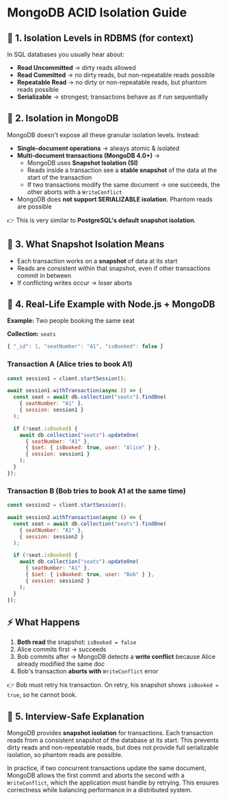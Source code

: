 # MongoDB ACID Isolation Guide

## 🔑 1. Isolation Levels in RDBMS (for context)

In SQL databases you usually hear about:

- **Read Uncommitted** → dirty reads allowed
- **Read Committed** → no dirty reads, but non-repeatable reads possible
- **Repeatable Read** → no dirty or non-repeatable reads, but phantom reads possible
- **Serializable** → strongest; transactions behave as if run sequentially

## 🔑 2. Isolation in MongoDB

MongoDB doesn't expose all these granular isolation levels. Instead:

- **Single-document operations** → always atomic & isolated
- **Multi-document transactions (MongoDB 4.0+)** →
  - MongoDB uses **Snapshot Isolation (SI)**
  - Reads inside a transaction see a **stable snapshot** of the data at the start of the transaction
  - If two transactions modify the same document → one succeeds, the other aborts with a `WriteConflict`
- MongoDB does **not support SERIALIZABLE isolation**. Phantom reads are possible

👉 This is very similar to **PostgreSQL's default snapshot isolation**.

## 🔎 3. What Snapshot Isolation Means

- Each transaction works on a **snapshot** of data at its start
- Reads are consistent within that snapshot, even if other transactions commit in between
- If conflicting writes occur → loser aborts

## 🚀 4. Real-Life Example with Node.js + MongoDB

**Example:** Two people booking the same seat

**Collection:** `seats`

```javascript
{ "_id": 1, "seatNumber": "A1", "isBooked": false }
```

### Transaction A (Alice tries to book A1)

```javascript
const session1 = client.startSession();

await session1.withTransaction(async () => {
  const seat = await db.collection("seats").findOne(
    { seatNumber: "A1" },
    { session: session1 }
  );

  if (!seat.isBooked) {
    await db.collection("seats").updateOne(
      { seatNumber: "A1" },
      { $set: { isBooked: true, user: "Alice" } },
      { session: session1 }
    );
  }
});
```

### Transaction B (Bob tries to book A1 at the same time)

```javascript
const session2 = client.startSession();

await session2.withTransaction(async () => {
  const seat = await db.collection("seats").findOne(
    { seatNumber: "A1" },
    { session: session2 }
  );

  if (!seat.isBooked) {
    await db.collection("seats").updateOne(
      { seatNumber: "A1" },
      { $set: { isBooked: true, user: "Bob" } },
      { session: session2 }
    );
  }
});
```

## ⚡ What Happens

1. **Both read** the snapshot: `isBooked = false`
2. Alice commits first → succeeds
3. Bob commits after → MongoDB detects a **write conflict** because Alice already modified the same doc
4. Bob's transaction **aborts with** `WriteConflict` error

👉 Bob must retry his transaction. On retry, his snapshot shows `isBooked = true`, so he cannot book.

## 🎯 5. Interview-Safe Explanation

MongoDB provides **snapshot isolation** for transactions. Each transaction reads from a consistent snapshot of the database at its start. This prevents dirty reads and non-repeatable reads, but does not provide full serializable isolation, so phantom reads are possible.

In practice, if two concurrent transactions update the same document, MongoDB allows the first commit and aborts the second with a `WriteConflict`, which the application must handle by retrying. This ensures correctness while balancing performance in a distributed system.